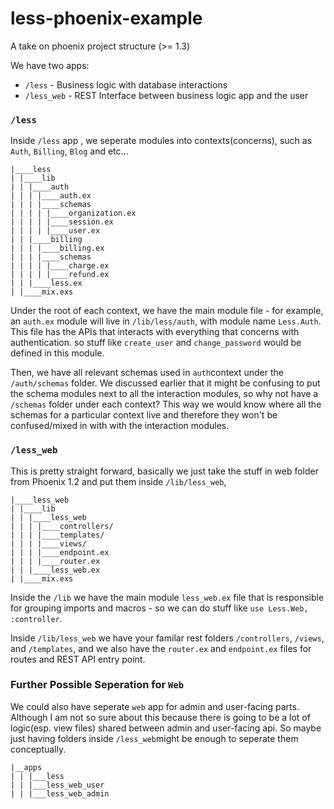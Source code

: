 # less-phoenix-example
A take on phoenix project structure (>= 1.3)

We have two apps: 
- `/less` - Business logic with database interactions
- `/less_web` - REST Interface between business logic app and the user 

### `/less`
Inside `/less` app , we seperate modules into contexts(concerns), such as `Auth`, `Billing`,  `Blog` and etc...

```
|____less
| |____lib
| | |____auth
| | | |____auth.ex
| | | |____schemas
| | | | |____organization.ex
| | | | |____session.ex
| | | | |____user.ex
| | |____billing
| | | |____billing.ex
| | | |____schemas
| | | | |____charge.ex
| | | | |____refund.ex
| | |____less.ex
| |____mix.exs
```
Under the root of each context, we have the main module file - for example, an  `auth.ex`  module will live in `/lib/less/auth`, with module name `Less.Auth`. This file has the APIs that interacts with everything that concerns with authentication. so stuff like `create_user` and `change_password` would be defined in this module. 

Then, we have all relevant schemas used in `auth`context under the `/auth/schemas` folder. We discussed earlier that it might be confusing to put the schema modules next to all the interaction modules, so why not have a `/schemas` folder under each context? This way we would know where all the schemas for a particular context live and therefore they won't be confused/mixed in with with the interaction modules. 

### `/less_web`
This is pretty straight forward, basically we just take the stuff in web folder from Phoenix 1.2 and put them inside `/lib/less_web`,

```
|____less_web
| |____lib
| | |____less_web
| | | |____controllers/
| | | |____templates/
| | | |____views/
| | | |____endpoint.ex
| | | |____router.ex
| | |____less_web.ex
| |____mix.exs
```

Inside the `/lib`  we have the main module `less_web.ex` file that is responsible for grouping imports and macros - so we can do stuff like `use Less.Web, :controller`. 

Inside `/lib/less_web` we have your familar rest folders `/controllers`, `/views`,  and `/templates`, and we also have the `router.ex` and `endpoint.ex` files for routes and REST API entry point. 

### Further Possible Seperation for `Web`
We could also have seperate `web` app for admin and user-facing parts. Although I am not so sure about this because there is going to be a lot of logic(esp. view files) shared between admin and user-facing api. So maybe just having folders inside `/less_web`might be enough to seperate them conceptually.

```
|__apps
| | |___less
| | |___less_web_user
| | |___less_web_admin
```
